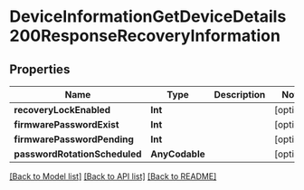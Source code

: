 # DeviceInformationGetDeviceDetails200ResponseRecoveryInformation

## Properties
Name | Type | Description | Notes
------------ | ------------- | ------------- | -------------
**recoveryLockEnabled** | **Int** |  | [optional] 
**firmwarePasswordExist** | **Int** |  | [optional] 
**firmwarePasswordPending** | **Int** |  | [optional] 
**passwordRotationScheduled** | **AnyCodable** |  | [optional] 

[[Back to Model list]](../README.md#documentation-for-models) [[Back to API list]](../README.md#documentation-for-api-endpoints) [[Back to README]](../README.md)


